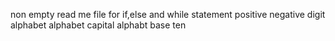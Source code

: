 non empty read me file for if,else and while statement
positive negative
digit
alphabet
alphabet capital
alphabt
base ten
